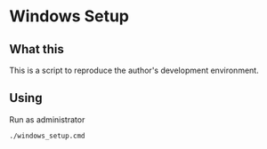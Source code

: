 # Windows Setup

## What this
This is a script to reproduce the author's development environment.
## Using
Run as administrator
```
./windows_setup.cmd
```